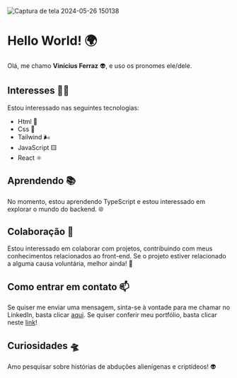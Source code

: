 
![Captura de tela 2024-05-26 150138](https://github.com/Vini-Ferraz/Vini-Ferraz/assets/132089057/a31b7e65-7ada-4c69-ae20-ef18c33df299)

# Hello World! 🌍

Olá, me chamo **Vinícius Ferraz** 👽, e uso os pronomes ele/dele.

## Interesses 👨‍💻
Estou interessado nas seguintes tecnologias:
- Html 📝
- Css 🎨
- Tailwind 🌬️
- JavaScript 🟨
- React ⚛️

## Aprendendo 📚
No momento, estou aprendendo TypeScript e estou interessado em explorar o mundo do backend. 🌐

## Colaboração 🤝
Estou interessado em colaborar com projetos, contribuindo com meus conhecimentos relacionados ao front-end. Se o projeto estiver relacionado a alguma causa voluntária, melhor ainda! 💖

## Como entrar em contato 📫
Se quiser me enviar uma mensagem, sinta-se à vontade para me chamar no LinkedIn, basta clicar [aqui](https://www.linkedin.com/in/vin%C3%ADcius-augusto-de-almeida-ferraz-5038022a0/). 
Se quiser conferir meu portfólio, basta clicar neste [link](https://vini-ferraz.github.io/Meu-Portifolio/)!

## Curiosidades 🛸
Amo pesquisar sobre histórias de abduções alienígenas e criptídeos! 👽
